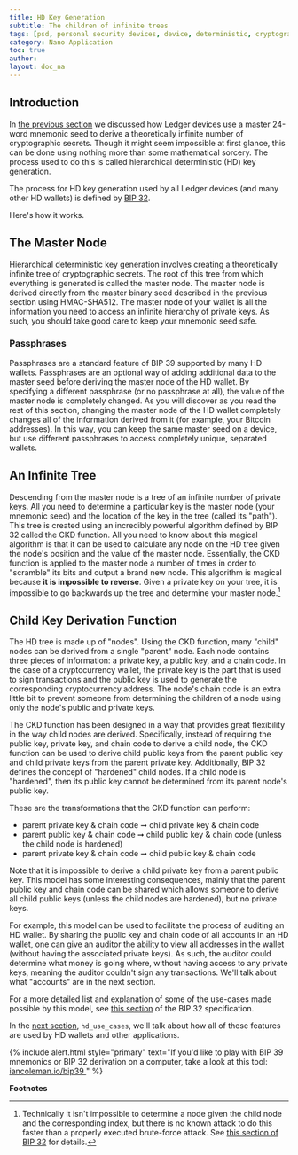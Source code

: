 ```yaml
---
title: HD Key Generation
subtitle: The children of infinite trees
tags: [psd, personal security devices, device, deterministic, cryptography, passphrase, hierarchical deterministic]
category: Nano Application
toc: true
author:
layout: doc_na
---
```




## Introduction

In [the previous section](../psd-masterseed) we discussed how Ledger devices use a master 24-word mnemonic seed to derive a theoretically infinite number of cryptographic secrets. Though it might seem impossible at first glance, this can be done using nothing more than some mathematical sorcery. The process used to do this is called hierarchical deterministic (HD) key generation.

The process for HD key generation used by all Ledger devices (and many other HD wallets) is defined by [BIP 32](https://github.com/bitcoin/bips/blob/master/bip-0032.mediawiki).

Here's how it works.

## The Master Node

Hierarchical deterministic key generation involves creating a theoretically infinite tree of cryptographic secrets. The root of this tree from which everything is generated is called the master node. The master node is derived directly from the master binary seed described in the previous section using HMAC-SHA512. The master node of your wallet is all the information you need to access an infinite hierarchy of private keys. As such, you should take good care to keep your mnemonic seed safe.

### Passphrases

Passphrases are a standard feature of BIP 39 supported by many HD wallets. Passphrases are an optional way of adding additional data to the master seed before deriving the master node of the HD wallet. By specifying a different passphrase (or no passphrase at all), the value of the master node is completely changed. As you will discover as you read the rest of this section, changing the master node of the HD wallet completely changes all of the information derived from it (for example, your Bitcoin addresses). In this way, you can keep the same master seed on a device, but use different passphrases to access completely unique, separated wallets.

## An Infinite Tree

Descending from the master node is a tree of an infinite number of private keys. All you need to determine a particular key is the master node (your mnemonic seed) and the location of the key in the tree (called its "path"). This tree is created using an incredibly powerful algorithm defined by BIP 32 called the CKD function. All you need to know about this magical algorithm is that it can be used to calculate any node on the HD tree given the node's position and the value of the master node. Essentially, the CKD function is applied to the master node a number of times in order to "scramble" its bits and output a brand new node. This algorithm is magical because **it is impossible to reverse**. Given a private key on your tree, it is impossible to go backwards up the tree and determine your master node.[^1]

## Child Key Derivation Function

The HD tree is made up of "nodes". Using the CKD function, many "child" nodes can be derived from a single "parent" node. Each node contains three pieces of information: a private key, a public key, and a chain code. In the case of a cryptocurrency wallet, the private key is the part that is used to sign transactions and the public key is used to generate the corresponding cryptocurrency address. The node's chain code is an extra little bit to prevent someone from determining the children of a node using only the node's public and private keys.

The CKD function has been designed in a way that provides great flexibility in the way child nodes are derived. Specifically, instead of requiring the public key, private key, and chain code to derive a child node, the CKD function can be used to derive child public keys from the parent public key and child private keys from the parent private key. Additionally, BIP 32 defines the concept of "hardened" child nodes. If a child node is "hardened", then its public key cannot be determined from its parent node's public key.

These are the transformations that the CKD function can perform:
-   parent private key & chain code ➞ child private key & chain code
-   parent public key & chain code ➞ child public key & chain code (unless the child node is hardened)
-   parent private key & chain code ➞ child public key & chain code

Note that it is impossible to derive a child private key from a parent public key. This model has some interesting consequences, mainly that the parent public key and chain code can be shared which allows someone to derive all child public keys (unless the child nodes are hardened), but no private keys.

For example, this model can be used to facilitate the process of auditing an HD wallet. By sharing the public key and chain code of all accounts in an HD wallet, one can give an auditor the ability to view all addresses in the wallet (without having the associated private keys). As such, the auditor could determine what money is going where, without having access to any private keys, meaning the auditor couldn't sign any transactions. We'll talk about what "accounts" are in the next section.

For a more detailed list and explanation of some of the use-cases made possible by this model, see [this section](https://github.com/bitcoin/bips/blob/master/bip-0032.mediawiki#use-cases) of the BIP 32 specification.

In the [next section](../psd-applications), `hd_use_cases`, we'll talk about how all of these features are used by HD wallets and other applications.

<!--  -->
{% include alert.html style="primary" text="If you'd like to play with BIP 39 mnemonics or BIP 32 derivation on a computer, take a look at this tool: <a href='https://iancoleman.io/bip39/' class='alert-link'> iancoleman.io/bip39 </a> " %}
<!--  -->

**Footnotes**

[^1]: Technically it isn't impossible to determine a node given the child node and the corresponding index, but there is no known attack to do this faster than a properly executed brute-force attack. See [this section of BIP 32](https://github.com/bitcoin/bips/blob/master/bip-0032.mediawiki#security) for details.

